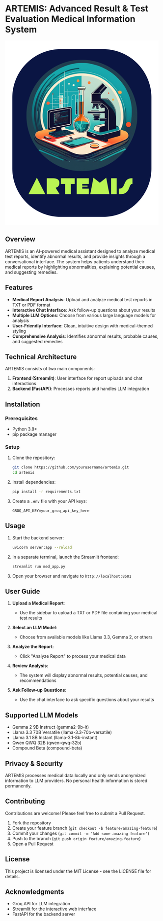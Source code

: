 # ARTEMIS: Advanced Result & Test Evaluation Medical Information System

![ARTEMIS Logo](assets/logo.png)

## Overview

ARTEMIS is an AI-powered medical assistant designed to analyze medical test reports, identify abnormal results, and provide insights through a conversational interface. The system helps patients understand their medical reports by highlighting abnormalities, explaining potential causes, and suggesting remedies.

## Features

- **Medical Report Analysis**: Upload and analyze medical test reports in TXT or PDF format
- **Interactive Chat Interface**: Ask follow-up questions about your results
- **Multiple LLM Options**: Choose from various large language models for analysis
- **User-Friendly Interface**: Clean, intuitive design with medical-themed styling
- **Comprehensive Analysis**: Identifies abnormal results, probable causes, and suggested remedies

## Technical Architecture

ARTEMIS consists of two main components:

1. **Frontend (Streamlit)**: User interface for report uploads and chat interactions
2. **Backend (FastAPI)**: Processes reports and handles LLM integration

## Installation

### Prerequisites

- Python 3.8+
- pip package manager

### Setup

1. Clone the repository:
   ```bash
   git clone https://github.com/yourusername/artemis.git
   cd artemis
   ```

2. Install dependencies:
   ```bash
   pip install -r requirements.txt
   ```

3. Create a `.env` file with your API keys:
   ```
   GROQ_API_KEY=your_groq_api_key_here
   ```

## Usage

1. Start the backend server:
   ```bash
   uvicorn server:app --reload
   ```

2. In a separate terminal, launch the Streamlit frontend:
   ```bash
   streamlit run med_app.py
   ```

3. Open your browser and navigate to `http://localhost:8501`

## User Guide

1. **Upload a Medical Report**:
   - Use the sidebar to upload a TXT or PDF file containing your medical test results

2. **Select an LLM Model**:
   - Choose from available models like Llama 3.3, Gemma 2, or others

3. **Analyze the Report**:
   - Click "Analyze Report" to process your medical data

4. **Review Analysis**:
   - The system will display abnormal results, potential causes, and recommendations

5. **Ask Follow-up Questions**:
   - Use the chat interface to ask specific questions about your results

## Supported LLM Models

- Gemma 2 9B Instruct (gemma2-9b-it)
- Llama 3.3 70B Versatile (llama-3.3-70b-versatile)
- Llama 3.1 8B Instant (llama-3.1-8b-instant)
- Qwen QWQ 32B (qwen-qwq-32b)
- Compound Beta (compound-beta)

## Privacy & Security

ARTEMIS processes medical data locally and only sends anonymized information to LLM providers. No personal health information is stored permanently.

## Contributing

Contributions are welcome! Please feel free to submit a Pull Request.

1. Fork the repository
2. Create your feature branch (`git checkout -b feature/amazing-feature`)
3. Commit your changes (`git commit -m 'Add some amazing feature'`)
4. Push to the branch (`git push origin feature/amazing-feature`)
5. Open a Pull Request

## License

This project is licensed under the MIT License - see the LICENSE file for details.

## Acknowledgments

- Groq API for LLM integration
- Streamlit for the interactive web interface
- FastAPI for the backend server